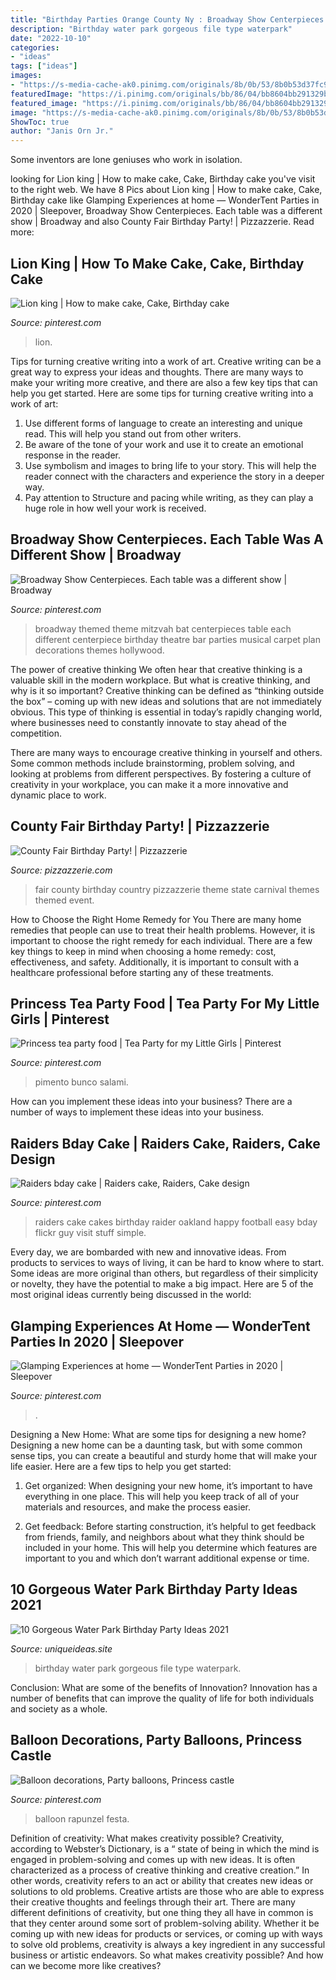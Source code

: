 ```yaml
---
title: "Birthday Parties Orange County Ny : Broadway Show Centerpieces. Each Table Was A Different Show"
description: "Birthday water park gorgeous file type waterpark"
date: "2022-10-10"
categories:
- "ideas"
tags: ["ideas"]
images:
- "https://s-media-cache-ak0.pinimg.com/originals/8b/0b/53/8b0b53d37fc9ac994f9ff606395cc649.jpg"
featuredImage: "https://i.pinimg.com/originals/bb/86/04/bb8604bb291329b33bc97e818268a8ab.jpg"
featured_image: "https://i.pinimg.com/originals/bb/86/04/bb8604bb291329b33bc97e818268a8ab.jpg"
image: "https://s-media-cache-ak0.pinimg.com/originals/8b/0b/53/8b0b53d37fc9ac994f9ff606395cc649.jpg"
ShowToc: true
author: "Janis Orn Jr."
---
```



Some inventors are lone geniuses who work in isolation.

	

		
looking for Lion king | How to make cake, Cake, Birthday cake you've visit to the right web. We have 8 Pics about Lion king | How to make cake, Cake, Birthday cake like Glamping Experiences at home — WonderTent Parties in 2020 | Sleepover, Broadway Show Centerpieces. Each table was a different show | Broadway and also County Fair Birthday Party! | Pizzazzerie. Read more:
		
    
## Lion King | How To Make Cake, Cake, Birthday Cake

<img loading=lazy src="https://i.pinimg.com/originals/f7/e5/11/f7e5111123accbc9dd800c40f0cac218.jpg" onerror="this.onerror=null;this.src='https://tse4.mm.bing.net/th?id=OIP.9LBvKgKcwiT1UvqlxehilQHaJ6&amp;pid=15.1';" alt="Lion king | How to make cake, Cake, Birthday cake">

_Source: pinterest.com_

>lion. 

	

Tips for turning creative writing into a work of art.
Creative writing can be a great way to express your ideas and thoughts. There are many ways to make your writing more creative, and there are also a few key tips that can help you get started. Here are some tips for turning creative writing into a work of art:
1. Use different forms of language to create an interesting and unique read. This will help you stand out from other writers.
2. Be aware of the tone of your work and use it to create an emotional response in the reader.
3. Use symbolism and images to bring life to your story. This will help the reader connect with the characters and experience the story in a deeper way.
4. Pay attention to Structure and pacing while writing, as they can play a huge role in how well your work is received.

    
## Broadway Show Centerpieces. Each Table Was A Different Show | Broadway

<img loading=lazy src="https://s-media-cache-ak0.pinimg.com/originals/8b/0b/53/8b0b53d37fc9ac994f9ff606395cc649.jpg" onerror="this.onerror=null;this.src='https://tse4.mm.bing.net/th?id=OIP.QjZXRZIu1t29DD83scFM8wHaJ4&amp;pid=15.1';" alt="Broadway Show Centerpieces. Each table was a different show | Broadway">

_Source: pinterest.com_

>broadway themed theme mitzvah bat centerpieces table each different centerpiece birthday theatre bar parties musical carpet plan decorations themes hollywood. 

	

The power of creative thinking
We often hear that creative thinking is a valuable skill in the modern workplace. But what is creative thinking, and why is it so important?
Creative thinking can be defined as “thinking outside the box” – coming up with new ideas and solutions that are not immediately obvious. This type of thinking is essential in today’s rapidly changing world, where businesses need to constantly innovate to stay ahead of the competition.

There are many ways to encourage creative thinking in yourself and others. Some common methods include brainstorming, problem solving, and looking at problems from different perspectives. By fostering a culture of creativity in your workplace, you can make it a more innovative and dynamic place to work.

    
## County Fair Birthday Party! | Pizzazzerie

<img loading=lazy src="https://pizzazzerie.com/wp-content/uploads/2011/09/county-fair-birthday-party-picture-5.jpg" onerror="this.onerror=null;this.src='https://tse2.mm.bing.net/th?id=OIP.-5jZ_XQ-ZrsgJnV7hUEiLQHaE7&amp;pid=15.1';" alt="County Fair Birthday Party! | Pizzazzerie">

_Source: pizzazzerie.com_

>fair county birthday country pizzazzerie theme state carnival themes themed event. 

	

How to Choose the Right Home Remedy for You
There are many home remedies that people can use to treat their health problems. However, it is important to choose the right remedy for each individual. There are a few key things to keep in mind when choosing a home remedy: cost, effectiveness, and safety. Additionally, it is important to consult with a healthcare professional before starting any of these treatments.

    
## Princess Tea Party Food | Tea Party For My Little Girls | Pinterest

<img loading=lazy src="https://s-media-cache-ak0.pinimg.com/originals/45/d7/7c/45d77c5cec5f68ffeb01528fb15ebd91.jpg" onerror="this.onerror=null;this.src='https://tse3.mm.bing.net/th?id=OIP.zfnRgykN9A_prqQXqyqQNQHaJ4&amp;pid=15.1';" alt="Princess tea party food | Tea Party for my Little Girls | Pinterest">

_Source: pinterest.com_

>pimento bunco salami. 

	

How can you implement these ideas into your business?
There are a number of ways to implement these ideas into your business.

    
## Raiders Bday Cake | Raiders Cake, Raiders, Cake Design

<img loading=lazy src="https://i.pinimg.com/originals/cf/90/bd/cf90bdb2311a5be251b9ba5535e67df1.jpg" onerror="this.onerror=null;this.src='https://tse1.mm.bing.net/th?id=OIP.YOG145DupQ5mKZ0cad5TMwHaG6&amp;pid=15.1';" alt="Raiders bday cake | Raiders cake, Raiders, Cake design">

_Source: pinterest.com_

>raiders cake cakes birthday raider oakland happy football easy bday flickr guy visit stuff simple. 

	

Every day, we are bombarded with new and innovative ideas. From products to services to ways of living, it can be hard to know where to start. Some ideas are more original than others, but regardless of their simplicity or novelty, they have the potential to make a big impact. Here are 5 of the most original ideas currently being discussed in the world: 

    
## Glamping Experiences At Home — WonderTent Parties In 2020 | Sleepover

<img loading=lazy src="https://i.pinimg.com/originals/bb/86/04/bb8604bb291329b33bc97e818268a8ab.jpg" onerror="this.onerror=null;this.src='https://tse2.mm.bing.net/th?id=OIP.pbkn8dDQ4DXgMuLKZtI0ggHaJ4&amp;pid=15.1';" alt="Glamping Experiences at home — WonderTent Parties in 2020 | Sleepover">

_Source: pinterest.com_

>. 

	

Designing a New Home: What are some tips for designing a new home?
Designing a new home can be a daunting task, but with some common sense tips, you can create a beautiful and sturdy home that will make your life easier. Here are a few tips to help you get started:
1. Get organized: When designing your new home, it’s important to have everything in one place. This will help you keep track of all of your materials and resources, and make the process easier.

2. Get feedback: Before starting construction, it’s helpful to get feedback from friends, family, and neighbors about what they think should be included in your home. This will help you determine which features are important to you and which don’t warrant additional expense or time.


    
## 10 Gorgeous Water Park Birthday Party Ideas 2021

<img loading=lazy src="https://www.uniqueideas.site/wp-content/uploads/backyard-water-park-diy-birthday-party-pvc-pipe.jpg" onerror="this.onerror=null;this.src='https://tse4.mm.bing.net/th?id=OIP.heovHR2FP8HNvVeFGk0HLQHaE6&amp;pid=15.1';" alt="10 Gorgeous Water Park Birthday Party Ideas 2021">

_Source: uniqueideas.site_

>birthday water park gorgeous file type waterpark. 

	

Conclusion: What are some of the benefits of Innovation?
Innovation has a number of benefits that can improve the quality of life for both individuals and society as a whole.

    
## Balloon Decorations, Party Balloons, Princess Castle

<img loading=lazy src="http://media-cache-ak0.pinimg.com/1200x/96/ee/d5/96eed50a163a2a6e934fc776eb9b4164.jpg" onerror="this.onerror=null;this.src='https://tse2.mm.bing.net/th?id=OIP.5SJf4p376khj4CCWI9p8dAHaJ4&amp;pid=15.1';" alt="Balloon decorations, Party balloons, Princess castle">

_Source: pinterest.com_

>balloon rapunzel festa. 

	

Definition of creativity: What makes creativity possible?
Creativity, according to Webster’s Dictionary, is a “ state of being in which the mind is engaged in problem-solving and comes up with new ideas. It is often characterized as a process of creative thinking and creative creation.” In other words, creativity refers to an act or ability that creates new ideas or solutions to old problems. Creative artists are those who are able to express their creative thoughts and feelings through their art.
There are many different definitions of creativity, but one thing they all have in common is that they center around some sort of problem-solving ability. Whether it be coming up with new ideas for products or services, or coming up with ways to solve old problems, creativity is always a key ingredient in any successful business or artistic endeavors. So what makes creativity possible? And how can we become more like creatives?

